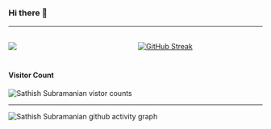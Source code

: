 ### Hi there 👋
---
<br style="clear:both;" />
<a href="https://github.com/srsathish92" style="float:left;width:49%;margin-bottom:20px;">
  <img align="center" src="https://github-readme-stats.vercel.app/api?username=srsathish92&count_private=true&show_icons=true&include_all_commits=true" />
</a>
<a href="https://git.io/streak-stats" rel="nofollow" style="float:right;width:49%;margin-bottom:20px;">
  <img src="https://github-readme-streak-stats.herokuapp.com/?user=srsathish92" alt="GitHub Streak" style="max-width:100%;">
</a>
<!--<a href="https://github.com/srsathish92">
  <img align="center" src="https://github-readme-stats.vercel.app/api/top-langs/?username=srsathish92&layout=compact" />
</a>-->
<br style="clear:both;" />

#### Visitor Count
![Sathish Subramanian vistor counts](https://profile-counter.glitch.me/{srsathish92}/count.svg)

----

![Sathish Subramanian github activity graph](https://activity-graph.herokuapp.com/graph?username=srsathish92&theme=react-dark)


<!--
**srsathish92/srsathish92** is a ✨ _special_ ✨ repository because its `README.md` (this file) appears on your GitHub profile.

Here are some ideas to get you started:

- 🔭 I’m currently working on ...
- 🌱 I’m currently learning ...
- 👯 I’m looking to collaborate on ...
- 🤔 I’m looking for help with ...
- 💬 Ask me about ...
- 📫 How to reach me: ...
- 😄 Pronouns: ...
- ⚡ Fun fact: ...
-->
